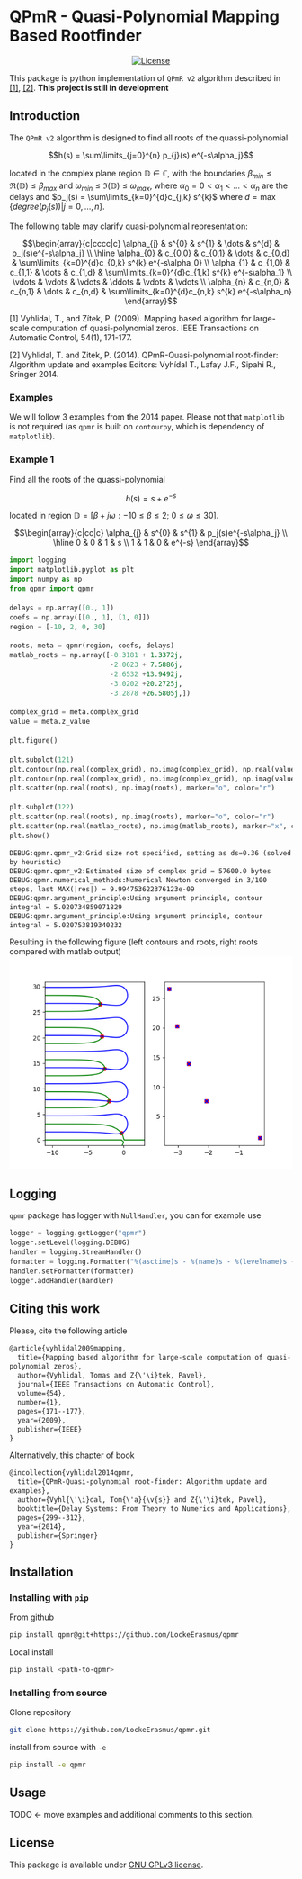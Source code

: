 # QPmR - Quasi-Polynomial Mapping Based Rootfinder

<p align="center">
    <!-- <a href="https://github.com/LockeErasmus/qpmr/actions">
        <img alt="CI" src="https://github.com/LockeErasmus/qpmr/workflows/CI/badge.svg?event=push&branch=master">
    </a>
    <a href="https://pypi.org/project/qpmr/">
        <img alt="PyPI" src="https://img.shields.io/pypi/v/qpmr"> -->
    <!-- </a>
    <a href="https://qpmr.readthedocs.io/en/latest/?badge=latest">
        <img src="https://readthedocs.org/projects/qpmr/badge/?version=latest" alt="Documentation Status" />
    </a> -->
    <a href="https://github.com/LockeErasmus/qpmr/blob/master/LICENSE">
        <img alt="License" src=https://img.shields.io/badge/license-%20%20GNU%20GPLv3%20-green?style=plastic>
    </a>
    <br/>
</p>

This package is python implementation of `QPmR v2` algorithm described in [[1]](#1), [[2]](#2). **This project is still in development**

## Introduction

The `QPmR v2` algorithm is designed to find all roots of the quassi-polynomial

$$h(s) = \sum\limits_{j=0}^{n} p_{j}(s) e^{-s\alpha_j}$$

located in the complex plane region $\mathbb{D} \in \mathbb{C}$, with the 
boundaries $\beta_{min} \leq \Re(\mathbb{D}) \leq \beta_{max}$ and 
$\omega_{min} \leq \Im(\mathbb{D}) \leq \omega_{max}$, where $\alpha_{0}=0 < \alpha_{1} < \dots < \alpha_n$ are the delays and $p_j(s) = \sum\limits_{k=0}^{d}c_{j,k} s^{k}$ where $d = \max\{degree(p_j(s))|j=0,\dots, n\}$.

The following table may clarify quasi-polynomial representation:

```math
\begin{array}{c|cccc|c}
 \alpha_{j} & s^{0} & s^{1} & \dots & s^{d} & p_j(s)e^{-s\alpha_j} \\ \hline
\alpha_{0} & c_{0,0} & c_{0,1} & \dots & c_{0,d} &  \sum\limits_{k=0}^{d}c_{0,k} s^{k} e^{-s\alpha_0} \\
\alpha_{1} & c_{1,0} & c_{1,1} & \dots & c_{1,d} &  \sum\limits_{k=0}^{d}c_{1,k} s^{k} e^{-s\alpha_1} \\
\vdots & \vdots & \vdots & \ddots & \vdots &  \vdots \\
\alpha_{n} & c_{n,0} & c_{n,1} & \dots & c_{n,d} &  \sum\limits_{k=0}^{d}c_{n,k} s^{k} e^{-s\alpha_n}
\end{array}
```

<a id="1">[1]</a>
Vyhlidal, T., and Zítek, P. (2009). Mapping based algorithm for large-scale computation of quasi-polynomial zeros. IEEE Transactions on Automatic Control, 54(1), 171-177.

<a id="2">[2]</a>
Vyhlidal, T. and Zitek, P. (2014). QPmR-Quasi-polynomial root-finder: Algorithm update and examples
Editors: Vyhídal T., Lafay J.F., Sipahi R., Sringer 2014.

### Examples

We will follow 3 examples from the 2014 paper. Please not that `matplotlib` is not required (as `qpmr` is built on `contourpy`, which is dependency of `matplotlib`).

### Example 1

Find all the roots of the quassi-polynomial

$$h(s) = s + e^{-s}$$

located in region $\mathbb{D} = [\beta+j\omega: -10 \leq \beta\leq 2;~0 \leq \omega \leq 30]$.
```math
\begin{array}{c|cc|c}
\alpha_{j} & s^{0} & s^{1} & p_j(s)e^{-s\alpha_j} \\ \hline
0 & 0 & 1 & s \\
1 & 1 & 0 & e^{-s}
\end{array}
```

```python
import logging
import matplotlib.pyplot as plt
import numpy as np
from qpmr import qpmr

delays = np.array([0., 1])
coefs = np.array([[0., 1], [1, 0]])
region = [-10, 2, 0, 30]

roots, meta = qpmr(region, coefs, delays)
matlab_roots = np.array([-0.3181 + 1.3372j,
                         -2.0623 + 7.5886j,
                         -2.6532 +13.9492j,
                         -3.0202 +20.2725j,
                         -3.2878 +26.5805j,])

complex_grid = meta.complex_grid
value = meta.z_value

plt.figure()

plt.subplot(121)
plt.contour(np.real(complex_grid), np.imag(complex_grid), np.real(value), levels=[0], colors='blue')
plt.contour(np.real(complex_grid), np.imag(complex_grid), np.imag(value), levels=[0], colors='green')
plt.scatter(np.real(roots), np.imag(roots), marker="o", color="r")

plt.subplot(122)
plt.scatter(np.real(roots), np.imag(roots), marker="o", color="r")
plt.scatter(np.real(matlab_roots), np.imag(matlab_roots), marker="x", color="b")
plt.show()
```

```
DEBUG:qpmr.qpmr_v2:Grid size not specified, setting as ds=0.36 (solved by heuristic)
DEBUG:qpmr.qpmr_v2:Estimated size of complex grid = 57600.0 bytes
DEBUG:qpmr.numerical_methods:Numerical Newton converged in 3/100 steps, last MAX(|res|) = 9.994753622376123e-09
DEBUG:qpmr.argument_principle:Using argument principle, contour integral = 5.020734859071829
DEBUG:qpmr.argument_principle:Using argument principle, contour integral = 5.020753819340232
```

Resulting in the following figure (left contours and roots, right roots compared with matlab output)
![example01](docs/examples/example1.png)

## Logging

`qpmr` package has logger with `NullHandler`, you can for example use

```Python
logger = logging.getLogger("qpmr")
logger.setLevel(logging.DEBUG)
handler = logging.StreamHandler()
formatter = logging.Formatter("%(asctime)s - %(name)s - %(levelname)s - %(message)s")
handler.setFormatter(formatter)
logger.addHandler(handler)
```

## Citing this work

Please, cite the following article
```
@article{vyhlidal2009mapping,
  title={Mapping based algorithm for large-scale computation of quasi-polynomial zeros},
  author={Vyhlidal, Tomas and Z{\'\i}tek, Pavel},
  journal={IEEE Transactions on Automatic Control},
  volume={54},
  number={1},
  pages={171--177},
  year={2009},
  publisher={IEEE}
}
```

Alternatively, this chapter of book
```
@incollection{vyhlidal2014qpmr,
  title={QPmR-Quasi-polynomial root-finder: Algorithm update and examples},
  author={Vyhl{\'\i}dal, Tom{\'a}{\v{s}} and Z{\'\i}tek, Pavel},
  booktitle={Delay Systems: From Theory to Numerics and Applications},
  pages={299--312},
  year={2014},
  publisher={Springer}
}
```

## Installation

### Installing with `pip`

From github
```bash
pip install qpmr@git+https://github.com/LockeErasmus/qpmr
```

Local install
```bash
pip install <path-to-qpmr>
```

### Installing from source

Clone repository
```bash
git clone https://github.com/LockeErasmus/qpmr.git
```

install from source with `-e`
```bash
pip install -e qpmr
```

## Usage

TODO <- move examples and additional comments to this section.

## License

This package is available under [GNU GPLv3 license](./LICENSE).

